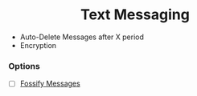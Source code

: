 <h1 align="center">Text Messaging</h1>

- Auto-Delete Messages after X period
- Encryption

### Options

- [ ] [Fossify Messages](https://github.com/FossifyOrg/Messages)
